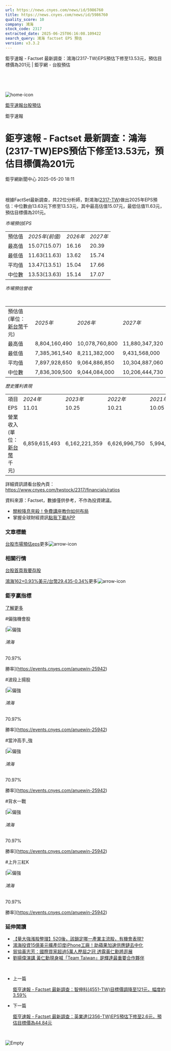 ```yaml
---
url: https://news.cnyes.com/news/id/5986760
title: https://news.cnyes.com/news/id/5986760
quality_score: 10
company: 鴻海
stock_code: 2317
extracted_date: 2025-06-25T06:16:08.109422
search_query: 鴻海 factset EPS 預估
version: v3.3.2
---
```


鉅亨速報 - Factset 最新調查：鴻海(2317-TW)EPS預估下修至13.53元，預估目標價為201元 | 鉅亨網 - 台股預估

‌

‌

![home-icon](/assets/icons/breadCrumb/symbol-icon-home.svg)

[鉅亨速報](/news/cat/anue_live)[台股預估](/news/cat/tw_forecast)

鉅亨速報

# 鉅亨速報 - Factset 最新調查：鴻海(2317-TW)EPS預估下修至13.53元，預估目標價為201元

鉅亨網新聞中心 2025-05-20 18:11

‌

根據FactSet最新調查，共22位分析師，對鴻海([2317-TW](https://www.cnyes.com/twstock/2317))做出2025年EPS預估：中位數由13.63元下修至13.53元，其中最高估值15.07元，最低估值11.63元，預估目標價為201元。

*市場預估EPS*

|  |  |  |  |
| --- | --- | --- | --- |
| 預估值 | *2025年(前值)* | *2026年* | *2027年* |
| 最高值 | 15.07(15.07) | 16.16 | 20.39 |
| 最低值 | 11.63(11.63) | 13.62 | 15.74 |
| 平均值 | 13.47(13.51) | 15.04 | 17.66 |
| 中位數 | 13.53(13.63) | 15.14 | 17.07 |

*市場預估營收*

‌

|  |  |  |  |
| --- | --- | --- | --- |
| 預估值 (單位：[新台幣](https://invest.cnyes.com/forex/detail/usdtwd)千元) | *2025年* | *2026年* | *2027年* |
| 最高值 | 8,804,160,490 | 10,078,760,800 | 11,880,347,320 |
| 最低值 | 7,385,361,540 | 8,211,382,000 | 9,431,568,000 |
| 平均值 | 7,897,928,650 | 9,064,886,850 | 10,304,887,060 |
| 中位數 | 7,836,309,500 | 9,044,084,000 | 10,206,444,730 |

*歷史獲利表現*

|  |  |  |  |  |
| --- | --- | --- | --- | --- |
| 項目 | *2024年* | *2023年* | *2022年* | *2021年* |
| EPS | 11.01 | 10.25 | 10.21 | 10.05 |
| 營業收入 (單位：[新台幣](https://invest.cnyes.com/forex/detail/usdtwd)千元) | 6,859,615,493 | 6,162,221,359 | 6,626,996,750 | 5,994,173,882 |

詳細資訊請看台股內頁：  
<https://www.cnyes.com/twstock/2317/financials/ratios>

資料來源：Factset，數據僅供參考，不作為投資建議。

* [關稅降息夾殺！免費講座教你如何布局](https://www.rsc.com.tw/Cnyes_RSC/SeminarBooking2025InvestmentOutlook.aspx?utm_source=anue&utm_medium=usstocks_end)
* 掌握全球財經資訊[點我下載APP](http://www.cnyes.com/app/?utm_source=mweb&utm_medium=HamMenuBanner&utm_campaign=fixed&utm_content=entr)

### 文章標籤

[台股](https://news.cnyes.com/tag/台股 "台股")[市場預估](https://news.cnyes.com/tag/市場預估 "市場預估")[eps](https://news.cnyes.com/tag/eps "eps")更多![arrow-icon](/assets/icons/arrows/arrow-down.svg)

### 相關行情

[台股首頁](https://www.cnyes.com/twstock)[我要存股](https://supr.link/8OHaU)

[鴻海162+0.93%](https://www.cnyes.com/twstock/2317)[美元/台幣29.435-0.34%](https://invest.cnyes.com/forex/detail/USDTWD)更多![arrow-icon](/assets/icons/arrows/arrow-down.svg)

### 鉅亨贏指標

[了解更多](https://events.cnyes.com/anuewin-25942)

#偏強機會股

[![偏強](/assets/icons/win-indicator/long.svg)

###### 鴻海

70.97%

勝率](https://events.cnyes.com/anuewin-25942)

#波段上揚股

[![偏強](/assets/icons/win-indicator/long.svg)

###### 鴻海

70.97%

勝率](https://events.cnyes.com/anuewin-25942)

#當沖高手\_強

[![偏強](/assets/icons/win-indicator/long.svg)

###### 鴻海

70.97%

勝率](https://events.cnyes.com/anuewin-25942)

#背水一戰

[![偏強](/assets/icons/win-indicator/long.svg)

###### 鴻海

70.97%

勝率](https://events.cnyes.com/anuewin-25942)

#上升三紅K

[![偏強](/assets/icons/win-indicator/long.svg)

###### 鴻海

70.97%

勝率](https://events.cnyes.com/anuewin-25942)

### 延伸閱讀

* [【量大強漲股整理】520後，該鎖定哪一產業主流股，有機會表現?](/news/id/5986664)
* [鴻海投資15億美元擴產印度iPhone工廠！助蘋果加速供應鏈去中化](/news/id/5986320)
* [貿協黃志芳：國際買家超過5萬人歷屆之冠 透露黃仁勳將逛展](/news/id/5986155)
* [劉揚偉演講 黃仁勳現身喊「Team Taiwan」是輝達最重要合作夥伴](/news/id/5986159)

‌

* 上一篇

  [鉅亨速報 - Factset 最新調查：智伸科(4551-TW)目標價調降至121元，幅度約3.59%](/news/id/5987224)
* 下一篇

  [鉅亨速報 - Factset 最新調查：英業達(2356-TW)EPS預估下修至2.6元，預估目標價為44.84元](/news/id/5986145)

‌

![Empty](/assets/icons/skeleton/empty-image.svg)

‌
